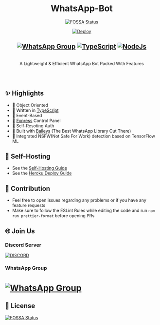 <div align="center">


# **WhatsApp-Bot**
[![FOSSA Status](https://app.fossa.com/api/projects/git%2Bgithub.com%2FSomnathDas%2FWhatsapp-Botto-Xre.svg?type=shield)](https://app.fossa.com/projects/git%2Bgithub.com%2FSomnathDas%2FWhatsapp-Botto-Xre?ref=badge_shield)

[![Deploy](https://www.herokucdn.com/deploy/button.png)](https://heroku.com/deploy)

## [![WhatsApp Group](https://img.shields.io/badge/WhatsApp-25D366?style=for-the-badge&logo=whatsapp&logoColor=white)](https://chat.whatsapp.com/I4m8zLPwTme9II9aZWRZJ1) [![TypeScript](https://img.shields.io/badge/TypeScript-007ACC?style=for-the-badge&logo=typescript&logoColor=white)](https://www.typescriptlang.org/) [![NodeJs](https://img.shields.io/badge/Node.js-43853D?style=for-the-badge&logo=node.js&logoColor=white)](https://nodejs.org/en/)

<br> A Lightweight & Efficient WhatsApp Bot Packed With Features <br>

</div><br/>
<br/>

## ✨ Highlights
- 💖 Object Oriented 
- 💙 Written in [TypeScript](https://www.typescriptlang.org/)
- 💛 Event-Based 
- 💚 [Express](https://expressjs.com/) Control Panel
- 💜 Self-Resoting Auth
- 💝 Built with [Baileys](https://github.com/adiwajshing/baileys) (The Best WhatsApp Library Out There) 
- 🖤 Integrated NSFW(Not Safe For Work) detection based on TensorFlow ML

## 💮 Self-Hosting

- See the [Self-Hosting Guide](https://github.com/Synthesized-Infinity/Whatsapp-Botto-Xre/blob/master/Self-Hosting.md) 
- See the [Heroku Deploy Guide](https://github.com/Synthesized-Infinity/Whatsapp-Botto-Xre/blob/master/Heroku_Atlas_Guide.md)

## 💪 Contribution

+ Feel free to open issues regarding any problems or if you have any feature requests
+ Make sure to follow the ESLint Rules while editing the code and run `npm run prettier-format` before opening PRs

## 🌐 Join Us
### Discord Server
[![DISCORD](https://invidget.switchblade.xyz/Nzsb5weQFg)](https://discord.gg/Nzsb5weQFg)
### WhatsApp Group
# [![WhatsApp Group](https://img.shields.io/badge/WhatsApp-25D366?style=for-the-badge&logo=whatsapp&logoColor=white)](https://chat.whatsapp.com/I4m8zLPwTme9II9aZWRZJ1)

## 📑 License

[![FOSSA Status](https://app.fossa.com/api/projects/git%2Bgithub.com%2FSomnathDas%2FWhatsapp-Botto-Xre.svg?type=large)](https://app.fossa.com/projects/git%2Bgithub.com%2FSomnathDas%2FWhatsapp-Botto-Xre?ref=badge_large)
